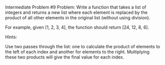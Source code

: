 Intermediate Problem #9
Problem: Write a function that takes a list of integers and returns a new list where each element is replaced by the product of all other elements in the original list (without using division).

For example, given [1, 2, 3, 4], the function should return [24, 12, 8, 6].

Hints:

Use two passes through the list: one to calculate the product of elements to the left of each index and another for elements to the right.
Multiplying these two products will give the final value for each index.